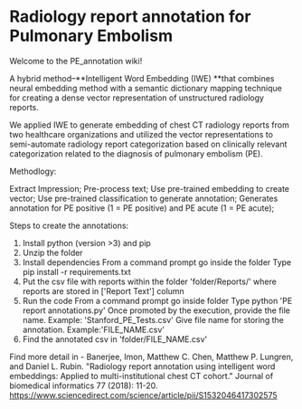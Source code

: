 # Radiology report annotation for Pulmonary Embolism

Welcome to the PE_annotation wiki!

A hybrid method–**Intelligent Word Embedding (IWE) **that combines neural embedding method with a semantic dictionary mapping technique for creating a dense vector representation of unstructured radiology reports.

We applied IWE to generate embedding of chest CT radiology reports from two healthcare organizations and utilized the vector representations to semi-automate radiology report categorization based on clinically relevant categorization related to the diagnosis of pulmonary embolism (PE).

Methodlogy:

Extract Impression;
Pre-process text;
Use pre-trained embedding to create vector;
Use pre-trained classification to generate annotation;
Generates annotation for PE positive (1 = PE positive) and PE acute (1 = PE acute);

Steps to create the annotations:
1. Install python (version >3) and pip
2. Unzip the folder
3. Install dependencies 
From a command prompt go inside the folder
 Type  pip install -r requirements.txt
4. Put the csv file with reports within the folder 'folder/Reports/' where reports are stored in ['Report Text'] column 
5. Run the code
From a command prompt go inside folder
Type  python 'PE report annotations.py'
Once promoted by the execution, provide the file name. Example: 'Stanford_PE_Tests.csv'
Give file name for storing the annotation. Example:'FILE_NAME.csv'
6. Find the annotated csv in 'folder/FILE_NAME.csv'


Find more detail in - Banerjee, Imon, Matthew C. Chen, Matthew P. Lungren, and Daniel L. Rubin. "Radiology report annotation using intelligent word embeddings: Applied to multi-institutional chest CT cohort." Journal of biomedical informatics 77 (2018): 11-20. https://www.sciencedirect.com/science/article/pii/S1532046417302575
